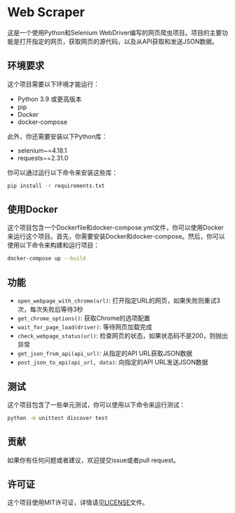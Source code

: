 # Web Scraper

这是一个使用Python和Selenium WebDriver编写的网页爬虫项目。项目的主要功能是打开指定的网页，获取网页的源代码，以及从API获取和发送JSON数据。

## 环境要求

这个项目需要以下环境才能运行：

- Python 3.9 或更高版本
- pip
- Docker
- docker-compose

此外，你还需要安装以下Python库：

- selenium~=4.18.1
- requests~=2.31.0

你可以通过运行以下命令来安装这些库：

```bash
pip install -r requirements.txt
```

## 使用Docker

这个项目包含一个Dockerfile和docker-compose.yml文件，你可以使用Docker来运行这个项目。首先，你需要安装Docker和docker-compose。然后，你可以使用以下命令来构建和运行项目：

```bash
docker-compose up --build
```

## 功能

- `open_webpage_with_chrome(url)`: 打开指定URL的网页，如果失败则重试3次，每次失败后等待3秒
- `get_chrome_options()`: 获取Chrome的选项配置
- `wait_for_page_load(driver)`: 等待网页加载完成
- `check_webpage_status(url)`: 检查网页的状态，如果状态码不是200，则抛出异常
- `get_json_from_api(api_url)`: 从指定的API URL获取JSON数据
- `post_json_to_api(api_url, data)`: 向指定的API URL发送JSON数据

## 测试

这个项目包含了一些单元测试，你可以使用以下命令来运行测试：

```bash
python -m unittest discover test
```

## 贡献

如果你有任何问题或者建议，欢迎提交issue或者pull request。

## 许可证

这个项目使用MIT许可证，详情请见[LICENSE](LICENSE)文件。